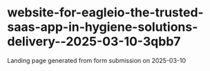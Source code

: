 # website-for-eagleio-the-trusted-saas-app-in-hygiene-solutions-delivery--2025-03-10-3qbb7
Landing page generated from form submission on 2025-03-10
